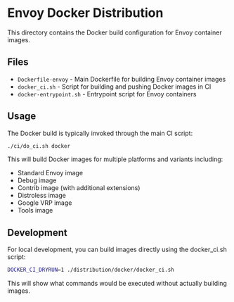 # Envoy Docker Distribution

This directory contains the Docker build configuration for Envoy container images.

## Files

- `Dockerfile-envoy` - Main Dockerfile for building Envoy container images
- `docker_ci.sh` - Script for building and pushing Docker images in CI
- `docker-entrypoint.sh` - Entrypoint script for Envoy containers

## Usage

The Docker build is typically invoked through the main CI script:

```bash
./ci/do_ci.sh docker
```

This will build Docker images for multiple platforms and variants including:
- Standard Envoy image
- Debug image
- Contrib image (with additional extensions)
- Distroless image
- Google VRP image
- Tools image

## Development

For local development, you can build images directly using the docker_ci.sh script:

```bash
DOCKER_CI_DRYRUN=1 ./distribution/docker/docker_ci.sh
```

This will show what commands would be executed without actually building images.
